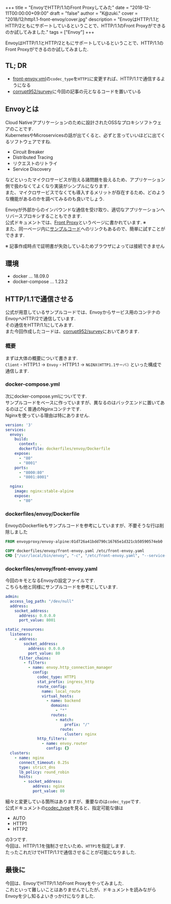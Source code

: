 +++
title = "EnvoyでHTTP/1.1のFront Proxyしてみた"
date = "2018-12-11T00:00:00+09:00"
draft = "false"
author = "K@zuki."
cover = "2018/12/http1.1-front-envoy/cover.jpg"
description = "EnvoyはHTTP/1.1とHTTP/2ともにサポートしているということで、HTTP/1.1のFront Proxyができるのか試してみました."
tags = ["Envoy"]
+++

EnvoyはHTTP/1.1とHTTP/2ともにサポートしているということで、HTTP/1.1のFront Proxyができるのか試してみました.

## TL; DR
* [front-envoy.yml](https://github.com/envoyproxy/envoy/blob/master/examples/front-proxy/front-envoy.yaml)の`codec_type`を`HTTP1`に変更すれば、HTTP/1.1で通信するようになる
* [corrupt952/survey](https://github.com/corrupt952/survey/tree/master/envoy/http-front-envoy)に今回の記事の元となるコードを置いている

## Envoyとは
Cloud Nativeアプリケーションのために設計されたOSSなプロキシソフトウェアのことです.  
KubernetesやMicroservicesの話が出てくると、必ずと言っていいほどに出てくるソフトウェアですね.

* Circuit Breaker
* Distributed Tracing
* リクエストのリトライ
* Service Discovery

などといったマイクロサービスが抱える諸問題を扱えるため、アプリケーション側で扱わなくてよくなり実装がシンプルになります.  
また、マイクロサービスでなくても導入するメリットが存在するため、どのような機能があるのかを調べてみるのも良いでしょう.

Envoyが外部からのインバウンドな通信を受け取り、適切なアプリケーションへリバースプロキシすることもできます.  
公式ドキュメントでは、[Front Proxy](https://www.envoyproxy.io/docs/envoy/latest/start/sandboxes/front_proxy)というページに書かれています. ※  
また、同一ページ内に[サンプルコード](https://github.com/envoyproxy/envoy/tree/master/examples/front-proxy)へのリンクもあるので、簡単に試すことができます.

※ 記事作成時点で証明書が失効しているためブラウザによっては接続できません

## 環境
* docker ... 18.09.0
* docker-compose ...  1.23.2

## HTTP/1.1で通信させる
公式が用意しているサンプルコードでは、Envoyからサービス用のコンテナのEnvoyへHTTP/2で通信しています.  
その通信をHTTP/1.1にしてみます.  
また今回作成したコードは、[corrupt952/survey](https://github.com/corrupt952/survey/tree/master/envoy/http-front-envoy)においてあります.

### 概要
まずは大体の概要について書きます.  
`Client` - HTTP1.1 -> `Envoy` - HTTP1.1 -> `NGINX(HTTP1.1サーバ)` といった構成で通信します.

### docker-compose.yml
次にdocker-compose.ymlについてです.  
サンプルコードをベースに作っていますが、異なるのはバックエンドに置いてあるのはごく普通のNginxコンテナです.  
Nginxを使っている理由は特にありません.

```yaml
version: '3'
services:
  envoy:
    build:
      context: .
      dockerfile: dockerfiles/envoy/Dockerfile
    expose:
      - "80"
      - "8001"
    ports:
      - "8000:80"
      - "8001:8001"

  nginx:
    image: nginx:stable-alpine
    expose:
      - "80"
```

### dockerfiles/envoy/Dockerfile
EnvoyのDockerfileもサンプルコードを参考にしていますが、不要そうな行は削除しました

```dockerfile
FROM envoyproxy/envoy-alpine:01d726a41bdd790c16765e1d321cb50590574eb0

COPY dockerfiles/envoy/front-envoy.yaml /etc/front-envoy.yaml
CMD ["/usr/local/bin/envoy", "-c", "/etc/front-envoy.yaml", "--service-cluster", "front-proxy"]
```

### dockerfiles/envoy/front-envoy.yaml
今回のキモとなるEnvoyの設定ファイルです.  
こちらも他と同様にサンプルコードを参考にしています.  

```yaml
admin:
  access_log_path: "/dev/null"
  address:
    socket_address:
      address: 0.0.0.0
      port_value: 8001

static_resources:
  listeners:
    - address:
        socket_address:
          address: 0.0.0.0
          port_value: 80
      filter_chains:
        - filters:
          - name: envoy.http_connection_manager
            config:
              codec_type: HTTP1
              stat_prefix: ingress_http
              route_config:
                name: local_route
                virtual_hosts:
                  - name: backend
                    domains:
                      - "*"
                    routes:
                      - match:
                          prefix: "/"
                        route:
                          cluster: nginx
              http_filters:
                - name: envoy.router
                  config: {}
  clusters:
    - name: nginx
      connect_timeout: 0.25s
      type: strict_dns
      lb_policy: round_robin
      hosts:
        - socket_address:
            address: nginx
            port_value: 80
```

細々と変更している箇所はありますが、重要なのは`codec_type`です.  
公式ドキュメントの[codec_type](https://www.envoyproxy.io/docs/envoy/latest/api-v2/config/filter/network/http_connection_manager/v2/http_connection_manager.proto#envoy-api-enum-config-filter-network-http-connection-manager-v2-httpconnectionmanager-codectype)を見ると、指定可能な値は

* AUTO
* HTTP1
* HTTP2

の3つです.  
今回は、HTTP/1.1を強制させたいため、`HTTP1`を指定します.  
たったこれだけでHTTP/1.1で通信させることが可能になりました.

## 最後に
今回は、EnvoyでHTTP/1.1のFront Proxyをやってみました.  
これといって難しいことはありませんでしたが、ドキュメントを読みながらEnvoyを少し知るよいきっかけになりました.
